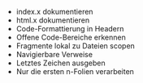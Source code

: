 * index.x dokumentieren
* html.x dokumentieren
* Code-Formattierung in Headern
* Offene Code-Bereiche erkennen
* Fragmente lokal zu Dateien scopen
* Navigierbare Verweise
* Letztes Zeichen ausgeben
* Nur die ersten n-Folien verarbeiten
